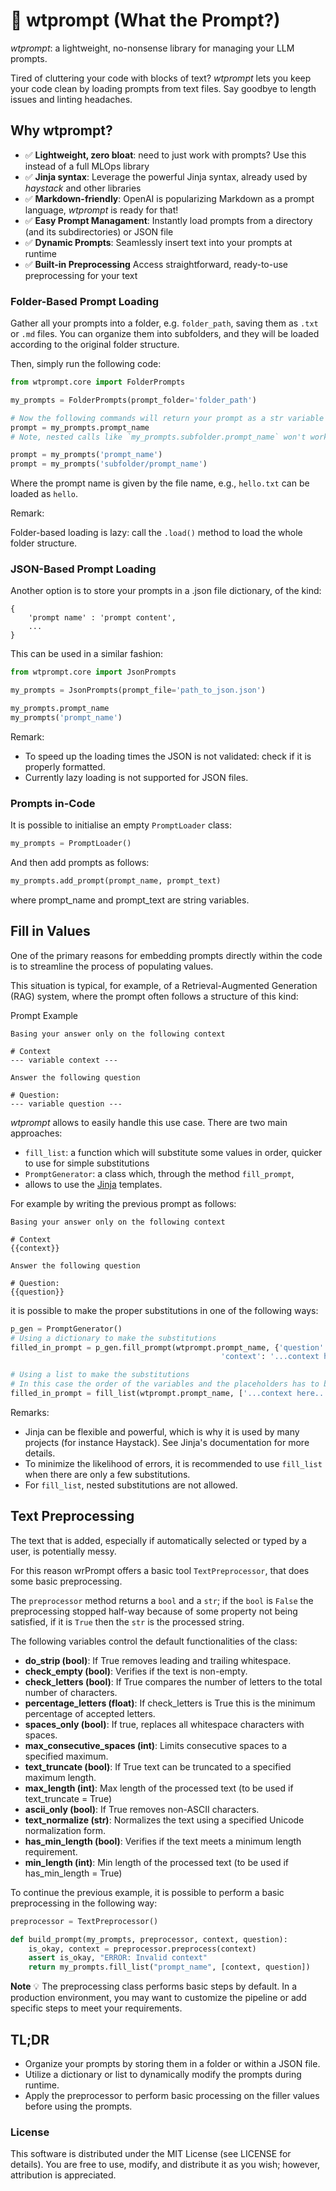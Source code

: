 # 🤌 wtprompt (What the Prompt?)

*wtprompt*: a lightweight, no-nonsense library for managing your LLM prompts.

Tired of cluttering your code with blocks of text? *wtprompt* lets you keep your code clean by loading prompts
from text files. Say goodbye to length issues and linting headaches.

## Why wtprompt?

- ✅ **Lightweight, zero bloat**: need to just work with prompts? Use this instead of a full MLOps library
- ✅ **Jinja syntax**: Leverage the powerful Jinja syntax, already used by *haystack* and other libraries
- ✅ **Markdown-friendly**: OpenAI is popularizing Markdown as a prompt language, *wtprompt* is ready for that!
- ✅ **Easy Prompt Managament**: Instantly load prompts from a directory (and its subdirectories) or JSON file
- ✅ **Dynamic Prompts**: Seamlessly insert text into your prompts at runtime
- ✅ **Built-in Preprocessing** Access straightforward, ready-to-use preprocessing for your text

### Folder-Based Prompt Loading

Gather all your prompts into a folder, e.g. `folder_path`, saving them as `.txt` or `.md` files. You can organize them
into subfolders, and they will be loaded according to the original folder structure.

Then, simply run the following code:

```python
from wtprompt.core import FolderPrompts

my_prompts = FolderPrompts(prompt_folder='folder_path')

# Now the following commands will return your prompt as a str variable
prompt = my_prompts.prompt_name
# Note, nested calls like `my_prompts.subfolder.prompt_name` won't work!

prompt = my_prompts('prompt_name')
prompt = my_prompts('subfolder/prompt_name')
```

Where the prompt name is given by the file name, e.g., `hello.txt` can be loaded as `hello`.

Remark:

Folder-based loading is lazy: call the `.load()` method to load the whole folder structure.

### JSON-Based Prompt Loading

Another option is to store your prompts in a .json file dictionary, of the kind:

    {
        'prompt name' : 'prompt content',
        ...
    }

This can be used in a similar fashion:

```python
from wtprompt.core import JsonPrompts

my_prompts = JsonPrompts(prompt_file='path_to_json.json')

my_prompts.prompt_name
my_prompts('prompt_name')
```


Remark:

- To speed up the loading times the JSON is not validated: check if it is properly formatted.
- Currently lazy loading is not supported for JSON files.

### Prompts in-Code

It is possible to initialise an empty `PromptLoader` class:

```python
my_prompts = PromptLoader()
```

And then add prompts as follows:

```python
my_prompts.add_prompt(prompt_name, prompt_text)
```

where prompt_name and prompt_text are string variables.

## Fill in Values

One of the primary reasons for embedding prompts directly within the code
is to streamline the process of populating values.

This situation is typical, for example, of a Retrieval-Augmented Generation (RAG) system,
where the prompt often follows a structure of this kind:

<div class="code-title">Prompt Example</div>

```
Basing your answer only on the following context

# Context
--- variable context ---

Answer the following question

# Question:
--- variable question ---
```

*wtprompt* allows to easily handle this use case. There are two main approaches:

- `fill_list`: a function which will substitute some values in order, quicker to use for simple substitutions
- `PromptGenerator`: a class which, through the method `fill_prompt`,
- allows to use the [Jinja](https://jinja.palletsprojects.com/en/3.1.x/) templates.

For example by writing the previous prompt as follows:

```
Basing your answer only on the following context

# Context
{{context}}

Answer the following question

# Question:
{{question}}
```

it is possible to make the proper substitutions in one of the following ways:

```python
p_gen = PromptGenerator()
# Using a dictionary to make the substitutions
filled_in_prompt = p_gen.fill_prompt(wtprompt.prompt_name, {'question': '...question here...',
                                               'context': '...context here...'})

# Using a list to make the substitutions
# In this case the order of the variables and the placeholders has to be the same
filled_in_prompt = fill_list(wtprompt.prompt_name, ['...context here...', '...question here...'])
```

Remarks:
- Jinja can be flexible and powerful, which is why it is used by many projects (for instance Haystack). See Jinja's documentation for more details.
- To minimize the likelihood of errors, it is recommended to use `fill_list` when there are only a few substitutions.
- For `fill_list`, nested substitutions are not allowed.

## Text Preprocessing

The text that is added, especially if automatically selected or typed by a user, is potentially
messy.

For this reason wrPrompt offers a basic tool `TextPreprocessor`, that does some basic preprocessing.

The `preprocessor` method returns a `bool` and a `str`; if the `bool` is `False`
the preprocessing stopped half-way because of some property not being satisfied, if it is
`True` then the `str` is the processed string.

The following  variables control the default functionalities of the class:


- **do_strip (bool)**: If True removes leading and trailing whitespace.
- **check_empty (bool)**: Verifies if the text is non-empty.
- **check_letters (bool)**: If True compares the number of letters to the total number of characters.
- **percentage_letters (float)**: If check_letters is True this is the minimum percentage of accepted letters.
- **spaces_only (bool)**: If true, replaces all whitespace characters with spaces.
- **max_consecutive_spaces (int)**: Limits consecutive spaces to a specified maximum.
- **text_truncate (bool)**: If True text can be truncated to a specified maximum length.
- **max_length (int)**: Max length of the processed text (to be used if text_truncate = True)
- **ascii_only (bool)**: If True removes non-ASCII characters.
- **text_normalize (str)**: Normalizes the text using a specified Unicode normalization form.
- **has_min_length (bool)**: Verifies if the text meets a minimum length requirement.
- **min_length (int)**: Min length of the processed text (to be used if has_min_length = True)

To continue the previous example, it is possible to perform a basic preprocessing in the following way:

```python
preprocessor = TextPreprocessor()

def build_prompt(my_prompts, preprocessor, context, question):
    is_okay, context = preprocessor.preprocess(context)
    assert is_okay, "ERROR: Invalid context"
    return my_prompts.fill_list("prompt_name", [context, question])
```


**Note** 💡 The preprocessing class performs basic steps by default. In a production environment, you may want to customize the pipeline or add specific steps to meet your requirements.

## TL;DR

- Organize your prompts by storing them in a folder or within a JSON file.
- Utilize a dictionary or list to dynamically modify the prompts during runtime.
- Apply the preprocessor to perform basic processing on the filler values before using the prompts.

### License

This software is distributed under the MIT License (see LICENSE for details).
You are free to use, modify, and distribute it as you wish; however, attribution is appreciated.
